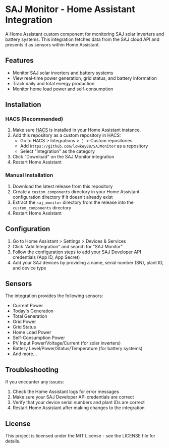 # SAJ Monitor - Home Assistant Integration

A Home Assistant custom component for monitoring SAJ solar inverters and battery systems. This integration fetches data from the SAJ cloud API and presents it as sensors within Home Assistant.

## Features

- Monitor SAJ solar inverters and battery systems
- View real-time power generation, grid status, and battery information
- Track daily and total energy production
- Monitor home load power and self-consumption

## Installation

### HACS (Recommended)

1. Make sure [HACS](https://hacs.xyz/) is installed in your Home Assistant instance.
2. Add this repository as a custom repository in HACS:
   - Go to HACS > Integrations > ⋮ > Custom repositories
   - Add `https://github.com/lowkey88/SAJMonitor` as a repository
   - Select "Integration" as the category
3. Click "Download" on the SAJ Monitor integration
4. Restart Home Assistant

### Manual Installation

1. Download the latest release from this repository
2. Create a `custom_components` directory in your Home Assistant configuration directory if it doesn't already exist
3. Extract the `saj_monitor` directory from the release into the `custom_components` directory
4. Restart Home Assistant

## Configuration

1. Go to Home Assistant > Settings > Devices & Services
2. Click "Add Integration" and search for "SAJ Monitor"
3. Follow the configuration steps to add your SAJ Developer API credentials (App ID, App Secret)
4. Add your SAJ devices by providing a name, serial number (SN), plant ID, and device type

## Sensors

The integration provides the following sensors:

- Current Power
- Today's Generation
- Total Generation
- Grid Power
- Grid Status
- Home Load Power
- Self-Consumption Power
- PV Input Power/Voltage/Current (for solar inverters)
- Battery Level/Power/Status/Temperature (for battery systems)
- And more...

## Troubleshooting

If you encounter any issues:

1. Check the Home Assistant logs for error messages
2. Make sure your SAJ Developer API credentials are correct
3. Verify that your device serial numbers and plant IDs are correct
4. Restart Home Assistant after making changes to the integration

## License

This project is licensed under the MIT License - see the LICENSE file for details.
